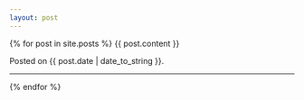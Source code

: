 ```yaml
---
layout: post
---
```



{% for post in site.posts %}
  {{ post.content }}

Posted on {{ post.date | date_to_string }}.

-----

{% endfor %}

